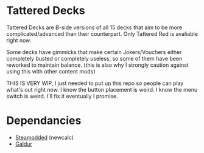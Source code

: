 # Tattered Decks
Tattered Decks are B-side versions of all 15 decks that aim to be more complicated/advanced than their counterpart. Only Tattered Red is avaliable right now. 

Some decks have gimmicks that make certain Jokers/Vouchers either completely busted or completely useless, so some of them have been reworked to maintain balance. (this is also why I strongly caution against using this with other content mods)

THIS IS VERY WIP, I just needed to put up this repo so people can play what's out right now. I know the button placement is weird. I know the menu switch is weird. I'll fix it eventually I promise.

# Dependancies
* [Steamodded](https://github.com/Steamopollys/Steamodded) (newcalc)
* [Galdur](https://github.com/Eremel/Galdur)
